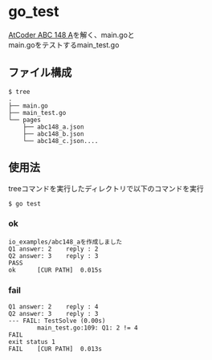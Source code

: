 # go_test

[AtCoder ABC 148 A](https://atcoder.jp/contests/abc148/tasks/abc148_a)を解く、main.goと  
main.goをテストするmain_test.go

## ファイル構成
```
$ tree
.
├── main.go
├── main_test.go
└── pages
    ├── abc148_a.json
    ├── abc148_b.json
    └── abc148_c.json....
```

## 使用法
treeコマンドを実行したディレクトリで以下のコマンドを実行
```
$ go test
```
### ok
```
io_examples/abc148_aを作成しました
Q1 answer: 2    reply : 2
Q2 answer: 3    reply : 3
PASS
ok      [CUR PATH]  0.015s
```

### fail
```
Q1 answer: 2    reply : 4
Q2 answer: 3    reply : 3
--- FAIL: TestSolve (0.00s)
        main_test.go:109: Q1: 2 != 4
FAIL
exit status 1
FAIL    [CUR PATH]  0.013s
```